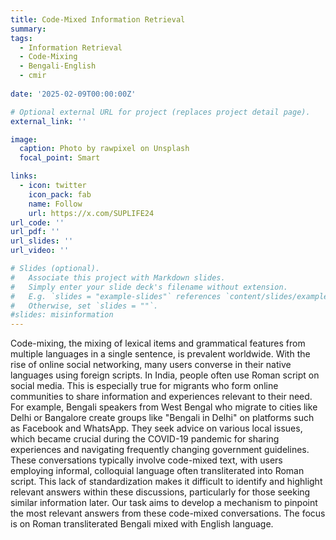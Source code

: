 ```yaml
---
title: Code-Mixed Information Retrieval
summary: 
tags:
  - Information Retrieval
  - Code-Mixing
  - Bengali-English
  - cmir
  
date: '2025-02-09T00:00:00Z'

# Optional external URL for project (replaces project detail page).
external_link: ''

image:
  caption: Photo by rawpixel on Unsplash
  focal_point: Smart

links:
  - icon: twitter
    icon_pack: fab
    name: Follow
    url: https://x.com/SUPLIFE24
url_code: ''
url_pdf: ''
url_slides: ''
url_video: ''

# Slides (optional).
#   Associate this project with Markdown slides.
#   Simply enter your slide deck's filename without extension.
#   E.g. `slides = "example-slides"` references `content/slides/example-slides.md`.
#   Otherwise, set `slides = ""`.
#slides: misinformation
---
```


Code-mixing, the mixing of lexical items and grammatical features from multiple languages in a single sentence, is prevalent worldwide. With the rise of online social networking, many users converse in their native languages using foreign scripts. In India, people often use Roman script on social media. This is especially true for migrants who form online communities to share information and experiences relevant to their need.
For example, Bengali speakers from West Bengal who migrate to cities like Delhi or Bangalore create groups like "Bengali in Delhi" on platforms such as Facebook and WhatsApp. They seek advice on various local issues, which became crucial during the COVID-19 pandemic for sharing experiences and navigating frequently changing government guidelines.
These conversations typically involve code-mixed text, with users employing informal, colloquial language often transliterated into Roman script. This lack of standardization makes it difficult to identify and highlight relevant answers within these discussions, particularly for those seeking similar information later.
Our task aims to develop a mechanism to pinpoint the most relevant answers from these code-mixed conversations. The focus is on Roman transliterated Bengali mixed with English language.